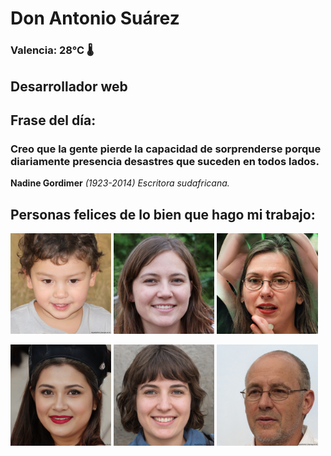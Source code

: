 # Don Antonio Suárez
### Valencia:  28°C 🌡️
## Desarrollador web
## Frase del día:
<!-- START QUOTE -->
### Creo que la gente pierde la capacidad de sorprenderse porque diariamente presencia desastres que suceden en todos lados.
**Nadine Gordimer** *(1923-2014) Escritora sudafricana.*
<!-- END QUOTE -->






## Personas felices de lo bien que hago mi trabajo:

<p float="left">
  <img src="src/image_0.png" width="32%" />
  <img src="src/image_1.png" width="32%" /> 
  <img src="src/image_2.png" width="32%" />
</p>
<p float="left">
  <img src="src/image_3.png" width="32%" />
  <img src="src/image_4.png" width="32%" /> 
  <img src="src/image_5.png" width="32%" />
</p>